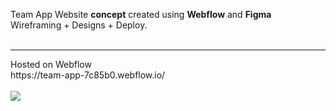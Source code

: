 
Team App Website **concept** created using **Webflow** and **Figma**
<br>
Wireframing + Designs + Deploy.
<br>
<br>
<hr>
Hosted on Webflow
<br>
https://team-app-7c85b0.webflow.io/
<br>
<br>
<img src="https://github.com/ps104/team-app-concept/blob/78aeea0d51867ed55d9d8a451d1d04a4b268e8ae/HP%20Design.jpg">






